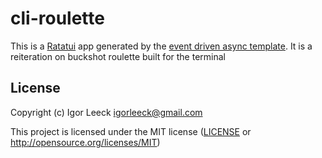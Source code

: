 # cli-roulette

This is a [Ratatui] app generated by the [event driven async template].
It is a reiteration on buckshot roulette built for the terminal

[Ratatui]: https://ratatui.rs
[event driven async template]: https://github.com/ratatui/templates/tree/main/event-driven-async

## License

Copyright (c) Igor Leeck <igorleeck@gmail.com>

This project is licensed under the MIT license ([LICENSE] or <http://opensource.org/licenses/MIT>)

[LICENSE]: ./LICENSE
